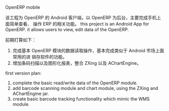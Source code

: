 OpenERP mobile

该工程为 OpenERP 的 Android 客户端，以 OpenERP 为后台，主要完成手机上面简单查看、
操作 ERP 的相关功能。
this project is an Android App for OpenERP. it allows users to view, edit data of the OpenERP.

前期打算如下：
 1. 完成基本 OpenERP 模块的数据读取操作，基本完成类似于 Android 市场上面常用的进
 销存软件的功能。
 2. 增加条码扫描以及图形化报表，整合 ZXing 以及 AChartEngine。

first version plan:
 1. complete the basic read/write data of the OpenERP module.
 2. add barcode scanning module and chart module, using the ZXing and AChartEngine jar.
 3. create basic barcode tracking functionality which mimic the WMS module.
